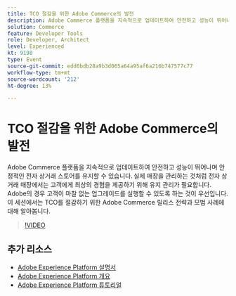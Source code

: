 ```yaml
---
title: TCO 절감을 위한 Adobe Commerce의 발전
description: Adobe Commerce 플랫폼을 지속적으로 업데이트하여 안전하고 성능이 뛰어나며 안정적인 전자 상거래 스토어를 유지할 수 있습니다. 실제 매장을 관리하는 것처럼 전자 상거래 매장에서는 고객에게 최상의 경험을 제공하기 위해 유지 관리가 필요합니다.  Adobe의 경우 고객이 마찰 없는 업그레이드를 실행할 수 있도록 하는 것이 우선입니다. 이 세션에서는 TCO를 절감하기 위한 Adobe Commerce 릴리스 전략과 모범 사례에 대해 알아봅니다.
solution: Commerce
feature: Developer Tools
role: Developer, Architect
level: Experienced
kt: 9198
type: Event
source-git-commit: edd0bdb28a9b3d065a64a95af6a216b747577c77
workflow-type: tm+mt
source-wordcount: '212'
ht-degree: 13%

---
```


# TCO 절감을 위한 Adobe Commerce의 발전

Adobe Commerce 플랫폼을 지속적으로 업데이트하여 안전하고 성능이 뛰어나며 안정적인 전자 상거래 스토어를 유지할 수 있습니다. 실제 매장을 관리하는 것처럼 전자 상거래 매장에서는 고객에게 최상의 경험을 제공하기 위해 유지 관리가 필요합니다.  Adobe의 경우 고객이 마찰 없는 업그레이드를 실행할 수 있도록 하는 것이 우선입니다. 이 세션에서는 TCO를 절감하기 위한 Adobe Commerce 릴리스 전략과 모범 사례에 대해 알아봅니다.

>[!VIDEO](https://video.tv.adobe.com/v/337765/?quality=12&learn=on&hidetitle=true)

## 추가 리소스

- [Adobe Experience Platform 설명서](https://experienceleague.adobe.com/docs/experience-platform.html)
- [Adobe Experience Platform 개요](https://experienceleague.adobe.com/docs/experience-platform/landing/home.html?lang=ko)
- [Adobe Experience Platform 튜토리얼](https://experienceleague.adobe.com/docs/platform-learn/tutorials/overview.html?lang=en)
